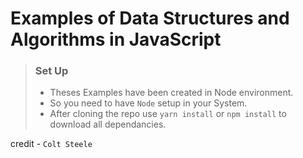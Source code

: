 # Examples of Data Structures and Algorithms in JavaScript

> ### Set Up
>
> - Theses Examples have been created in Node environment.
> - So you need to have `Node` setup in your System.
> - After cloning the repo use `yarn install` or `npm install` to download all dependancies.

credit - `Colt Steele`
